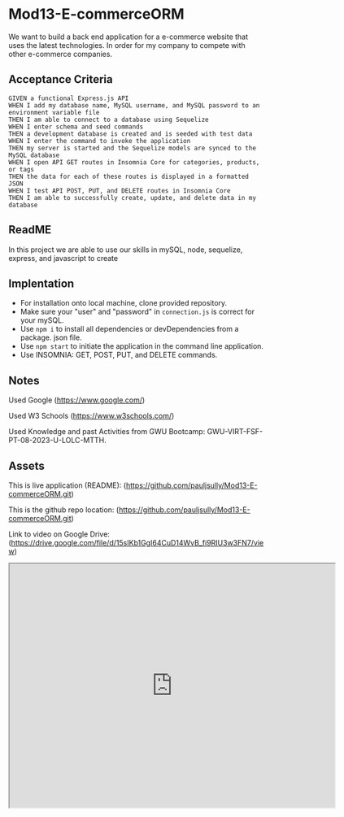 # Mod13-E-commerceORM

We want to build a back end application for a e-commerce website that uses the latest technologies. In order for my company to compete with other e-commerce companies.

## Acceptance Criteria

    GIVEN a functional Express.js API
    WHEN I add my database name, MySQL username, and MySQL password to an environment variable file
    THEN I am able to connect to a database using Sequelize
    WHEN I enter schema and seed commands
    THEN a development database is created and is seeded with test data
    WHEN I enter the command to invoke the application
    THEN my server is started and the Sequelize models are synced to the MySQL database
    WHEN I open API GET routes in Insomnia Core for categories, products, or tags
    THEN the data for each of these routes is displayed in a formatted JSON
    WHEN I test API POST, PUT, and DELETE routes in Insomnia Core
    THEN I am able to successfully create, update, and delete data in my database


## ReadME

In this project we are able to use our skills in mySQL, node, sequelize, express, and javascript to create 

## Implentation

* For installation onto local machine, clone provided repository.
* Make sure your "user" and "password" in `connection.js` is correct for your mySQL.
* Use `npm i` to install all dependencies or devDependencies from a package. json file.
* Use `npm start` to initiate the application in the command line application.
* Use INSOMNIA: GET, POST, PUT, and DELETE commands.

## Notes

Used Google (https://www.google.com/)

Used W3 Schools (https://www.w3schools.com/)

Used Knowledge and past Activities from GWU Bootcamp: GWU-VIRT-FSF-PT-08-2023-U-LOLC-MTTH.


## Assets

This is live application (README):
(https://github.com/pauljsully/Mod13-E-commerceORM.git)

This is the github repo location:
(https://github.com/pauljsully/Mod13-E-commerceORM.git)

Link to video on Google Drive:
(https://drive.google.com/file/d/15sIKb1GgI64CuD14WvB_fi9RIU3w3FN7/view)

<iframe src="https://drive.google.com/file/d/1cO8iLsBSDhkzWRzBiT_ObhLZinV5upfQ/view" width="640" height="480"></iframe>
 


